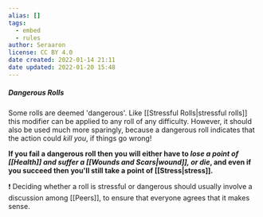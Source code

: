 ```yaml
---
alias: []
tags:
  - embed
  - rules
author: Seraaron
license: CC BY 4.0
date created: 2022-01-14 21:11
date updated: 2022-01-20 15:48
---
```


##### Dangerous Rolls

Some rolls are deemed 'dangerous'. Like [[Stressful Rolls|stressful rolls]] this modifier can be applied to any roll of any difficulty. However, it should also be used much more sparingly, because a dangerous roll indicates that the action could _kill you_, if things go wrong!

**If you fail a dangerous roll then you will either have to _lose a point of [[Health]] and suffer a [[Wounds and Scars|wound]], or die_, and even if you succeed then you'll still take a point of [[Stress|stress]].**

❗ Deciding whether a roll is stressful or dangerous should usually involve a discussion among [[Peers]], to ensure that everyone agrees that it makes sense.